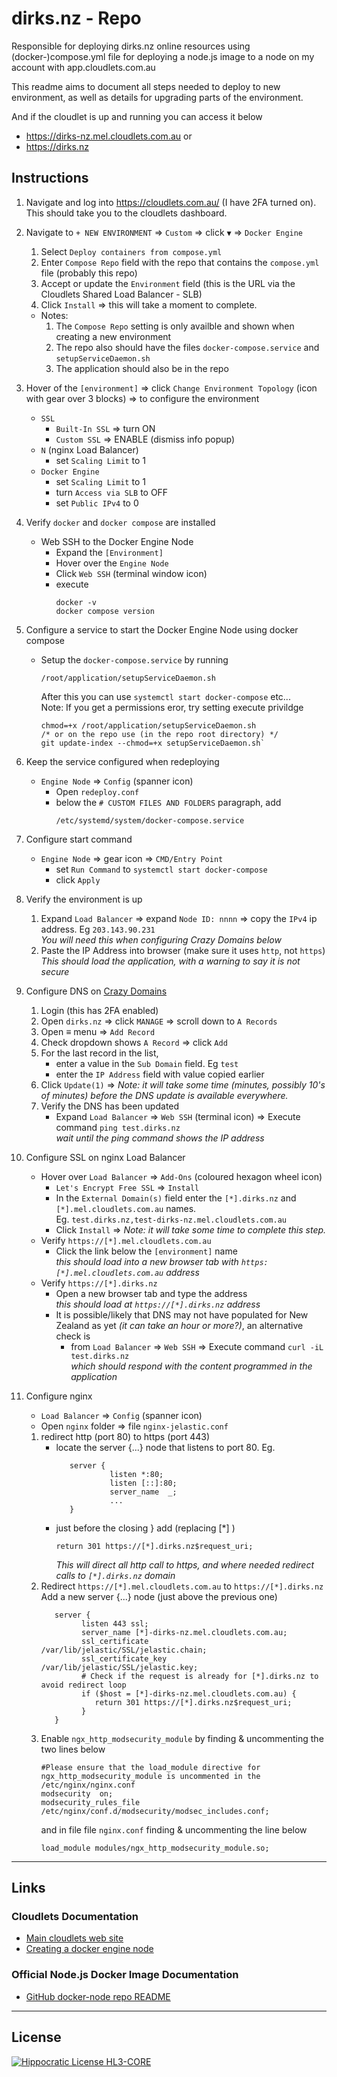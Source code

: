 # dirks.nz - Repo
Responsible for deploying dirks.nz online resources using (docker-)compose.yml file for deploying a node.js image to a node on my account with app.cloudlets.com.au

This readme aims to document all steps needed to deploy to new environment, as well as details for upgrading parts of the environment. 

And if the cloudlet is up and running you can access it below 
* https://dirks-nz.mel.cloudlets.com.au or
* https://dirks.nz

## Instructions
1. Navigate and log into https://cloudlets.com.au/ (I have 2FA turned on). This should take you to the cloudlets dashboard. 
1. Navigate to `+ NEW ENVIRONMENT` &DoubleRightArrow; `Custom` &DoubleRightArrow; click `▼` &DoubleRightArrow; `Docker Engine`
   1. Select `Deploy containers from compose.yml`
   1. Enter `Compose Repo` field with the repo that contains the `compose.yml` file (probably this repo)
   1. Accept or update the `Environment` field (this is the URL via the Cloudlets Shared Load Balancer - SLB)
   1. Click `Install` &DoubleRightArrow; this will take a moment to complete.
   * Notes:
        1. The `Compose Repo` setting is only availble and shown when creating a new environment
        1. The repo also should have the files `docker-compose.service` and `setupServiceDaemon.sh`
        1. The application should also be in the repo

1. Hover of the `[environment]` &DoubleRightArrow; click `Change Environment Topology` (icon with gear over 3 blocks) &DoubleRightArrow; to configure the environment
   * `SSL` 
      * `Built-In SSL` &DoubleRightArrow; turn ON
      * `Custom SSL` &DoubleRightArrow; ENABLE (dismiss info popup)
   * `N` (nginx Load Balancer)
      * set `Scaling Limit` to 1
   * `Docker Engine` 
      * set `Scaling Limit` to 1
      * turn `Access via SLB` to OFF
      * set `Public IPv4` to 0

1. Verify `docker` and `docker compose` are installed<br>
   * Web SSH to the Docker Engine Node
      * Expand the `[Environment]`
      * Hover over the `Engine Node`
      * Click `Web SSH` (terminal window icon)
      * execute
         ```
         docker -v
         docker compose version
         ```
1. Configure a service to start the Docker Engine Node using docker compose
   * Setup the `docker-compose.service` by running
      ```
      /root/application/setupServiceDaemon.sh
      ```
      After this you can use `systemctl start docker-compose` etc... <br>
      Note: If you get a permissions eror, try setting execute privildge <br>
      ```
      chmod=+x /root/application/setupServiceDaemon.sh
      /* or on the repo use (in the repo root directory) */
      git update-index --chmod=+x setupServiceDaemon.sh`
      ```
1. Keep the service configured when redeploying
   * `Engine Node` &DoubleRightArrow; `Config` (spanner icon)
      * Open `redeploy.conf`
      * below the `# CUSTOM FILES AND FOLDERS` paragraph, add 
         ```
         /etc/systemd/system/docker-compose.service
         ```

1. Configure start command
   * `Engine Node` &DoubleRightArrow; gear icon &DoubleRightArrow; `CMD/Entry Point`
      * set `Run Command` to `systemctl start docker-compose`
      * click `Apply`
1. Verify the environment is up
   1. Expand `Load Balancer` &DoubleRightArrow; expand `Node ID: nnnn` &DoubleRightArrow; copy the `IPv4` ip address. Eg `203.143.90.231`<br>
      *You will need this when configuring Crazy Domains below*
   2.  Paste the IP Address into browser (make sure it uses `http`, not `https`)<br>
      *This should load the application, with a warning to say it is not secure*

1. Configure DNS on [Crazy Domains](https://www.crazydomains.co.nz/members/login/) 
      1. Login (this has 2FA enabled)
      1. Open `dirks.nz` &DoubleRightArrow; click `MANAGE` &DoubleRightArrow; scroll down to `A Records`
      1. Open &equiv; menu &DoubleRightArrow; `Add Record`
      1. Check dropdown shows `A Record` &DoubleRightArrow; click `Add`
      1. For the last record in the list, 
         * enter a value in the `Sub Domain` field. Eg `test`
         * enter the `IP Address` field with value copied earlier
      1. Click `Update(1)` &DoubleRightArrow; *Note: it will take some time (minutes, possibly 10's of minutes) before the DNS update is available everywhere.*
      1. Verify the DNS has been updated
         * Expand `Load Balancer` &DoubleRightArrow; `Web SSH` (terminal icon) &DoubleRightArrow; Execute command `ping test.dirks.nz`<br>
            *wait until the ping command shows the IP address*

1. Configure SSL on nginx Load Balancer
   * Hover over `Load Balancer` &DoubleRightArrow; `Add-Ons` (coloured hexagon wheel icon)
      * `Let's Encrypt Free SSL` &DoubleRightArrow; `Install`
      * In the `External Domain(s)` field enter the `[*].dirks.nz` and `[*].mel.cloudlets.com.au` names. <br>
        Eg. `test.dirks.nz,test-dirks-nz.mel.cloudlets.com.au`
      * Click `Install` &DoubleRightArrow; *Note: it will take some time to complete this step.* 
   * Verify `https://[*].mel.cloudlets.com.au`
      * Click the link below the `[environment]` name <br>
      *this should load into a new browser tab with `https:[*].mel.cloudlets.com.au` address*
   * Verify `https://[*].dirks.nz`
      * Open a new browser tab and type the address<br>
      *this should load at `https://[*].dirks.nz` address*
      * It is possible/likely that DNS may not have populated for New Zealand as yet *(it can take an hour or more?)*, an alternative check is 
         * from `Load Balancer` &DoubleRightArrow; `Web SSH` &DoubleRightArrow; Execute command `curl -iL test.dirks.nz`<br>
           *which should respond with the content programmed in the application*

1. Configure nginx
   * `Load Balancer` &DoubleRightArrow; `Config` (spanner icon)
   * Open `nginx` folder &DoubleRightArrow; file `nginx-jelastic.conf`
   1. redirect http (port 80) to https (port 443)
      * locate the server {...} node that listens to port 80. Eg. 
         ```
            server {
                     listen *:80;
                     listen [::]:80;
                     server_name  _;
                     ...
            }
         ```
      * just before the closing } add (replacing [*] )
         ```
         return 301 https://[*].dirks.nz$request_uri;
         ```
         *This will direct all http call to https, and where needed redirect calls to `[*].dirks.nz` domain*
   1. Redirect `https://[*].mel.cloudlets.com.au` to `https://[*].dirks.nz` <br>
      Add a new server {...} node (just above the previous one)
      ```
         server {
               listen 443 ssl;
               server_name [*]-dirks-nz.mel.cloudlets.com.au;
               ssl_certificate      /var/lib/jelastic/SSL/jelastic.chain;
               ssl_certificate_key  /var/lib/jelastic/SSL/jelastic.key;
               # Check if the request is already for [*].dirks.nz to avoid redirect loop
               if ($host = [*]-dirks-nz.mel.cloudlets.com.au) {
                  return 301 https://[*].dirks.nz$request_uri;
               }
         }
      ```
   1. Enable `ngx_http_modsecurity_module` by finding & uncommenting the two lines below
      ```
      #Please ensure that the load_module directive for ngx_http_modsecurity_module is uncommented in the /etc/nginx/nginx.conf
      modsecurity  on;
      modsecurity_rules_file /etc/nginx/conf.d/modsecurity/modsec_includes.conf;
      ```
      and in file file `nginx.conf` finding & uncommenting the line below
      ```
      load_module modules/ngx_http_modsecurity_module.so;
      ```
---

## Links
### Cloudlets Documentation
* [Main cloudlets web site](https://cloudlets.com.au/)
* [Creating a docker engine node](https://www.virtuozzo.com/application-platform-docs/docker-engine-deployment)

### Official Node.js Docker Image Documentation
* [GitHub docker-node repo README](https://github.com/nodejs/docker-node/blob/main/README.md)

---
## License
[![Hippocratic License HL3-CORE](https://img.shields.io/static/v1?label=Hippocratic%20License&message=HL3-CORE&labelColor=5e2751&color=bc8c3d)](https://firstdonoharm.dev/version/3/0/core.html)